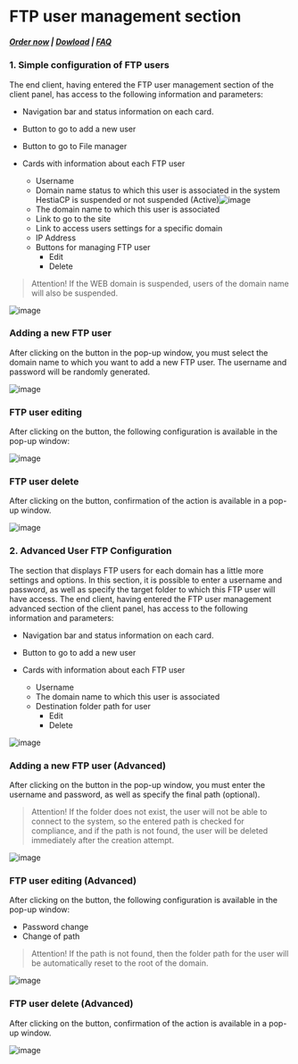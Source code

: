 # FTP user management section

#####  [Order now](https://puqcloud.com/index.php?rp=/store/whmcs-module-hestiacp) | [Dowload](https://download.puqcloud.com/WHMCS/servers/PUQ_WHMCS-HestiaCP/) | [FAQ](https://faq.puqcloud.com/)

### 1. Simple configuration of FTP users

The end client, having entered the FTP user management section of the client panel, has access to the following information and parameters:

- Navigation bar and status information on each card.
- Button to go to add a new user
- Button to go to File manager
- Cards with information about each FTP user  
    
    - Username
    - Domain name status to which this user is associated in the system HestiaCP is suspended or not suspended (Active)![image](https://user-images.githubusercontent.com/81689153/223436310-c1d798e9-7e92-49ab-aea3-fe31a1d04f4b.png)
    - The domain name to which this user is associated
    - Link to go to the site
    - Link to access users settings for a specific domain
    - IP Address
    - Buttons for managing FTP user  
        - Edit
        - Delete

>Attention! If the WEB domain is suspended, users of the domain name will also be suspended.

![image](https://user-images.githubusercontent.com/81689153/231418120-e79628d5-ba1f-489f-babf-de5af9a79ece.png)

### Adding a new FTP user

After clicking on the button in the pop-up window, you must select the domain name to which you want to add a new FTP user. The username and password will be randomly generated.

![image](https://user-images.githubusercontent.com/81689153/231418152-c02e8a6b-df29-459a-9358-2c9d8c71693a.png)

### FTP user editing

After clicking on the button, the following configuration is available in the pop-up window:

![image](https://user-images.githubusercontent.com/81689153/231418188-1387b179-6561-402b-a545-23c9a5cfddc3.png)

### FTP user delete

After clicking on the button, confirmation of the action is available in a pop-up window.

![image](https://user-images.githubusercontent.com/81689153/231418227-0d298851-9c7f-4294-9268-fc9a8d0cb52d.png)

### 2. Advanced User FTP Configuration

The section that displays FTP users for each domain has a little more settings and options. In this section, it is possible to enter a username and password, as well as specify the target folder to which this FTP user will have access. The end client, having entered the FTP user management advanced section of the client panel, has access to the following information and parameters:

- Navigation bar and status information on each card.
- Button to go to add a new user
- Cards with information about each FTP user  
    
    - Username
    - The domain name to which this user is associated
    - Destination folder path for user  
        - Edit
        - Delete

![image](https://user-images.githubusercontent.com/81689153/231418271-04407298-f637-415a-9388-8e0b5200957a.png)

### Adding a new FTP user (Advanced)

After clicking on the button in the pop-up window, you must enter the username and password, as well as specify the final path (optional).

>Attention! If the folder does not exist, the user will not be able to connect to the system, so the entered path is checked for compliance, and if the path is not found, the user will be deleted immediately after the creation attempt.

![image](https://user-images.githubusercontent.com/81689153/231418301-9029813f-f493-483b-a136-e797978fda3a.png)

### FTP user editing (Advanced)

After clicking on the button, the following configuration is available in the pop-up window:

- Password change
- Change of path

>Attention! If the path is not found, then the folder path for the user will be automatically reset to the root of the domain.

![image](https://user-images.githubusercontent.com/81689153/231418363-e8fddaf5-4e20-4c34-a57c-e265b9da7a67.png)

### FTP user delete (Advanced)

After clicking on the button, confirmation of the action is available in a pop-up window.

![image](https://user-images.githubusercontent.com/81689153/231418403-80a6ce61-7639-4b7c-8285-2158eddcbdb6.png)
